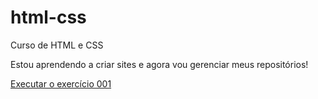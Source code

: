 # html-css
 Curso de HTML e CSS 

Estou aprendendo a criar sites e agora vou gerenciar meus repositórios!

<a href="https://lucasgalindomartins.github.io/html-css/exercicios/ex_001/index.html">Executar o exercício 001</a>